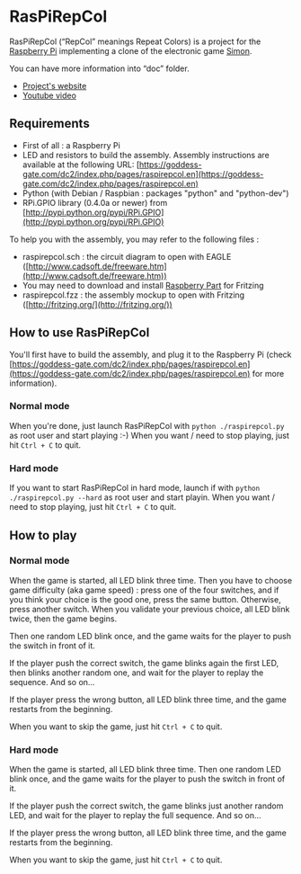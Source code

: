 RasPiRepCol
===========

RasPiRepCol (“RepCol” meanings Repeat Colors) is a project for the [Raspberry Pi](http://www.raspberrypi.org) implementing a clone of the electronic game [Simon](http://en.wikipedia.org/wiki/Simon_(game)).

You can have more information into “doc” folder.

* [Project's website](https://goddess-gate.com/dc2/index.php/pages/raspirepcol.en)
* [Youtube video](http://www.youtube.com/watch?v=H_xmR35Ws0w)

Requirements
------------

* First of all : a Raspberry Pi
* LED and resistors to build the assembly. Assembly instructions are available at the following URL: [https://goddess-gate.com/dc2/index.php/pages/raspirepcol.en](https://goddess-gate.com/dc2/index.php/pages/raspirepcol.en)
* Python (with Debian / Raspbian : packages "python" and "python-dev")
* RPi.GPIO library (0.4.0a or newer) from [http://pypi.python.org/pypi/RPi.GPIO](http://pypi.python.org/pypi/RPi.GPIO)

To help you with the assembly, you may refer to the following files :

* raspirepcol.sch : the circuit diagram to open with EAGLE 
  ([http://www.cadsoft.de/freeware.htm](http://www.cadsoft.de/freeware.htm))
* You may need to download and install [Raspberry Part](https://github.com/adafruit/Fritzing-Library/blob/master/AdaFruit.fzbz) for Fritzing
* raspirepcol.fzz : the assembly mockup to open with Fritzing 
  ([http://fritzing.org/](http://fritzing.org/))


How to use RasPiRepCol
----------------------

You'll first have to build the assembly, and plug it to the Raspberry Pi
  (check [https://goddess-gate.com/dc2/index.php/pages/raspirepcol.en](https://goddess-gate.com/dc2/index.php/pages/raspirepcol.en) for more information).

### Normal mode

When you're done, just launch RasPiRepCol with `python ./raspirepcol.py` as
  root user and start playing :-) When you want / need to stop playing, just
  hit `Ctrl + C` to quit.

### Hard mode

If you want to start RasPiRepCol in hard mode, launch if with 
  `python ./raspirepcol.py --hard` as root user and start playin. When you
   want / need to stop playing, just hit `Ctrl + C` to quit.

How to play
-----------

### Normal mode

When the game is started, all LED blink three time. Then you have to choose 
game difficulty (aka game speed) : press one of the four switches, and if you
think your choice is the good one, press the same button. Otherwise, press
another switch. When you validate your previous choice, all LED blink twice,
then the game begins.

Then one random LED blink once, and the game waits for the player to push the 
switch in front of it.

If the player push the correct switch, the game blinks again the first LED, then
blinks another random one, and wait for the player to replay the sequence. And
so on...

If the player press the wrong button, all LED blink three time, and the game
restarts from the beginning.

When you want to skip the game, just hit `Ctrl + C` to quit.

### Hard mode

When the game is started, all LED blink three time. Then one random LED blink 
once, and the game waits for the player to push the switch in front of it.

If the player push the correct switch, the game blinks just another random LED, 
and wait for the player to replay the full sequence. And so on...

If the player press the wrong button, all LED blink three time, and the game
restarts from the beginning.

When you want to skip the game, just hit `Ctrl + C` to quit.

